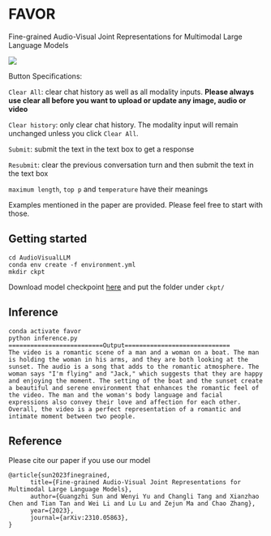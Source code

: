 # FAVOR
Fine-grained Audio-Visual Joint Representations for Multimodal Large Language Models

<a href='https://881c5a6a6db84b1a2f.gradio.live'><img src='https://img.shields.io/badge/gradio-demo-blue'></a>

Button Specifications:

`Clear All`: clear chat history as well as all modality inputs. **Please always use clear all before you want to upload or update any image, audio or video** 

`Clear history`: only clear chat history. The modality input will remain unchanged unless you click `Clear All`.

`Submit`: submit the text in the text box to get a response

`Resubmit`: clear the previous conversation turn and then submit the text in the text box

`maximum length`, `top p` and `temperature` have their meanings

Examples mentioned in the paper are provided. Please feel free to start with those.


## Getting started
```
cd AudioVisualLLM
conda env create -f environment.yml
mkdir ckpt
```

Download model checkpoint [here](https://drive.google.com/drive/folders/166g9WVWXwYP77VJyOd3isi_UvRpmX_cv?usp=sharing) and put the folder under `ckpt/`


## Inference
```
conda activate favor
python inference.py
==========================Output=============================
The video is a romantic scene of a man and a woman on a boat. The man is holding the woman in his arms, and they are both looking at the sunset. The audio is a song that adds to the romantic atmosphere. The woman says "I'm flying" and "Jack," which suggests that they are happy and enjoying the moment. The setting of the boat and the sunset create a beautiful and serene environment that enhances the romantic feel of the video. The man and the woman's body language and facial expressions also convey their love and affection for each other. Overall, the video is a perfect representation of a romantic and intimate moment between two people.
```

## Reference
Please cite our paper if you use our model
```
@article{sun2023finegrained,
      title={Fine-grained Audio-Visual Joint Representations for Multimodal Large Language Models}, 
      author={Guangzhi Sun and Wenyi Yu and Changli Tang and Xianzhao Chen and Tian Tan and Wei Li and Lu Lu and Zejun Ma and Chao Zhang},
      year={2023},
      journal={arXiv:2310.05863},
}
```
